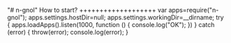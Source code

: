 "# n-gnol" 
How to start?
+++++++++++++++++++
var apps=require("n-gnol");
apps.settings.hostDir=null;
apps.settings.workingDir=__dirname;
try {
    apps.loadApps().listen(1000, function () {
        console.log("OK");
    })
} catch (error) {
    throw(error);
    console.log(error);
}
